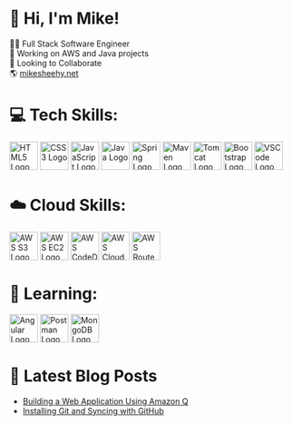 <!--<p align="center">
  <img src="https://capsule-render.vercel.app/api?type=waving&color=gradient&customColorList=12&text=Building%20Cloud%20Things!&animation=fadeIn&height=160&section=header&theme=transparent"/>
</p>
 Color options: 2,12,19,21,23,26,30-->

# 👋 Hi, I'm Mike!
👨‍💻 Full Stack Software Engineer<br>🔭 Working on AWS and Java projects<br>💼 Looking to Collaborate<br>🌎 <a href="https://mikesheehy.net/">mikesheehy.net</a><br>

<!--# 🌐 Socials:
[![Instagram](https://img.shields.io/badge/Instagram-%23E4405F.svg?logo=Instagram&logoColor=white)](https://instagram.com/_sheehy) [![LinkedIn](https://img.shields.io/badge/LinkedIn-%230077B5.svg?logo=linkedin&logoColor=white)](https://linkedin.com/in/mbsheehy)-->

# 💻 Tech Skills:
<p align="left">
  <img src="https://www.svgrepo.com/show/452228/html-5.svg" alt="HTML5 Logo" width="50" height="50"/>
  <img src="https://www.svgrepo.com/show/452185/css-3.svg" alt="CSS3 Logo" width="50" height="50"/>
  <img src="https://www.svgrepo.com/show/353925/javascript.svg" alt="JavaScript Logo" width="50" height="50"/>
  <img src="https://www.svgrepo.com/show/452234/java.svg" alt="Java Logo" width="50" height="50"/>
  <img src="https://www.svgrepo.com/show/376350/spring.svg" alt="Spring Logo" width="50" height="50"/>
  <img src="https://www.svgrepo.com/show/354051/maven.svg" alt="Maven Logo" width="50" height="50"/>
  <img src="https://www.svgrepo.com/show/354454/tomcat.svg" alt="Tomcat Logo" width="50" height="50"/>
  <img src="https://www.svgrepo.com/show/353498/bootstrap.svg" alt="Bootstrap Logo" width="50" height="50"/>
  <img src="https://www.svgrepo.com/show/374171/vscode.svg" alt="VSCode Logo" width="50" height="50"/>
</p>

# ☁️ Cloud Skills:
<p align="left">
<img src="https://www.svgrepo.com/show/353460/aws-s3.svg" alt="AWS S3 Logo" width="50" height="50"/>
<img src="https://www.svgrepo.com/show/353449/aws-ec2.svg" alt="AWS EC2 Logo" width="50" height="50"/>
<img src="https://www.svgrepo.com/show/353448/aws-codedeploy.svg" alt="AWS CodeDeploy Logo" width="50" height="50"/>
<img src="https://www.svgrepo.com/show/353442/aws-cloudfront.svg" alt="AWS CloudFront Logo" width="50" height="50"/>
<img src="https://www.svgrepo.com/show/353459/aws-route53.svg" alt="AWS Route53 Logo" width="50" height="50"/>
</p>


# 🌱 Learning:
<p align="left">
<img src="https://www.svgrepo.com/show/452156/angular.svg" alt="Angular Logo" width="50" height="50"/>
<img src="https://www.svgrepo.com/show/354202/postman-icon.svg" alt="Postman Logo" width="50" height="50"/>
<img src="https://www.svgrepo.com/show/354090/mongodb.svg" alt="MongoDB Logo" width="50" height="50"/>
</p>

<!--GitHub Stats (https://github.com/anuraghazra/github-readme-stats/tree/master)-->
<!--Header and footer https://github.com/kyechan99/capsule-render-->

# 📕 Latest Blog Posts
<!-- BLOG-POST-LIST:START -->
- [Building a Web Application Using Amazon Q](https://mikesheehy.hashnode.dev/building-a-web-application-using-amazon-q)
- [Installing Git and Syncing with GitHub](https://mikesheehy.hashnode.dev/installing-git-and-syncing-with-github)
<!-- BLOG-POST-LIST:END -->

<!-- Placeholder for porfolio pieces
# My Projects
<img width="100%" src="html.jpg"/> 
<p align="center">
  <img src="https://capsule-render.vercel.app/api?type=waving&color=gradient&customColorList=12&height=100&section=footer"/>
</p>-->
